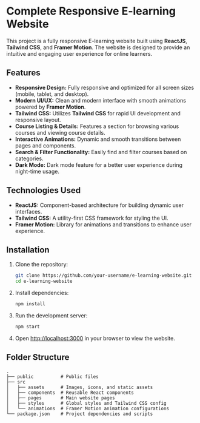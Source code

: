 # Complete Responsive E-learning Website

This project is a fully responsive E-learning website built using **ReactJS**, **Tailwind CSS**, and **Framer Motion**. The website is designed to provide an intuitive and engaging user experience for online learners.

## Features

- **Responsive Design:** Fully responsive and optimized for all screen sizes (mobile, tablet, and desktop).
- **Modern UI/UX:** Clean and modern interface with smooth animations powered by **Framer Motion**.
- **Tailwind CSS:** Utilizes **Tailwind CSS** for rapid UI development and responsive layout.
- **Course Listing & Details:** Features a section for browsing various courses and viewing course details.
- **Interactive Animations:** Dynamic and smooth transitions between pages and components.
- **Search & Filter Functionality:** Easily find and filter courses based on categories.
- **Dark Mode:** Dark mode feature for a better user experience during night-time usage.
  
## Technologies Used

- **ReactJS:** Component-based architecture for building dynamic user interfaces.
- **Tailwind CSS:** A utility-first CSS framework for styling the UI.
- **Framer Motion:** Library for animations and transitions to enhance user experience.
  
## Installation

1. Clone the repository:
    ```bash
    git clone https://github.com/your-username/e-learning-website.git
    cd e-learning-website
    ```

2. Install dependencies:
    ```bash
    npm install
    ```

3. Run the development server:
    ```bash
    npm start
    ```

4. Open [http://localhost:3000](http://localhost:3000) in your browser to view the website.

## Folder Structure

```plaintext
.
├── public          # Public files
├── src
│   ├── assets      # Images, icons, and static assets
│   ├── components  # Reusable React components
│   ├── pages       # Main website pages
│   ├── styles      # Global styles and Tailwind CSS config
│   └── animations  # Framer Motion animation configurations
└── package.json    # Project dependencies and scripts
